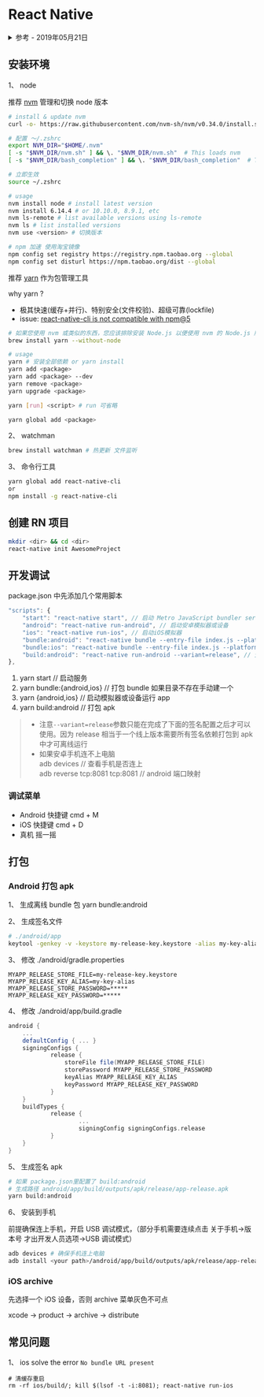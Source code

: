 # React Native

<details>
<summary>参考 - 2019年05月21日</summary>

- [打包 APK](https://reactnative.cn/docs/signed-apk-android/)
- [签署您的应用](https://developer.android.com/studio/publish/app-signing)

</details>

## 安装环境

1、 node

推荐 [nvm](https://github.com/nvm-sh/nvm) 管理和切换 node 版本

```bash
# install & update nvm
curl -o- https://raw.githubusercontent.com/nvm-sh/nvm/v0.34.0/install.sh | bash

# 配置 ～/.zshrc
export NVM_DIR="$HOME/.nvm"
[ -s "$NVM_DIR/nvm.sh" ] && \. "$NVM_DIR/nvm.sh"  # This loads nvm
[ -s "$NVM_DIR/bash_completion" ] && \. "$NVM_DIR/bash_completion"  # This loads nvm bash_completion

# 立即生效
source ~/.zshrc

# usage
nvm install node # install latest version
nvm install 6.14.4 # or 10.10.0, 8.9.1, etc
nvm ls-remote # list available versions using ls-remote
nvm ls # list installed versions
nvm use <version> # 切换版本

# npm 加速 使用淘宝镜像
npm config set registry https://registry.npm.taobao.org --global
npm config set disturl https://npm.taobao.org/dist --global
```

推荐 [yarn](https://yarnpkg.com/zh-Hans/) 作为包管理工具

why yarn ?

- 极其快速(缓存+并行)、特别安全(文件校验)、超级可靠(lockfile)
- issue: [react-native-cli is not compatible with npm@5](https://github.com/facebook/react-native/issues/14767)

```bash
# 如果您使用 nvm 或类似的东西，您应该排除安装 Node.js 以便使用 nvm 的 Node.js 版本。
brew install yarn --without-node

# usage
yarn # 安装全部依赖 or yarn install
yarn add <package>
yarn add <package> --dev
yarn remove <package>
yarn upgrade <package>

yarn [run] <script> # run 可省略

yarn global add <package>
```

2、 watchman

```bash
brew install watchman # 热更新 文件监听
```

3、 命令行工具

```bash
yarn global add react-native-cli
or
npm install -g react-native-cli
```

## 创建 RN 项目

```bash
mkdir <dir> && cd <dir>
react-native init AwesomeProject
```

## 开发调试

package.json 中先添加几个常用脚本

```js
"scripts": {
	"start": "react-native start", // 启动 Metro JavaScript bundler server
	"android": "react-native run-android", // 启动安卓模拟器或设备
	"ios": "react-native run-ios", // 启动iOS模拟器
	"bundle:android": "react-native bundle --entry-file index.js --platform android --dev false --bundle-output ./android/app/src/main/assets/index.android.bundle --assets-dest ./android/app/src/main/res/", // 打包 bundle 离线包
	"bundle:ios": "react-native bundle --entry-file index.js --platform ios --dev false --bundle-output ./ios/bundle/main.jsbundle --assets-dest ./ios/bundle", // 打包 bundle 离线包
	"build:android": "react-native run-android --variant=release", // 生成 apk release包
},
```

1. yarn start // 启动服务
2. yarn bundle:{android,ios} // 打包 bundle 如果目录不存在手动建一个
3. yarn {android,ios} // 启动模拟器或设备运行 app
4. yarn build:android // 打包 apk

> - 注意`--variant=release`参数只能在完成了下面的签名配置之后才可以使用。因为 release 相当于一个线上版本需要所有签名依赖打包到 apk 中才可离线运行
> - 如果安卓手机连不上电脑<br>
>   adb devices // 查看手机是否连上<br/>
>   adb reverse tcp:8081 tcp:8081 // android 端口映射

### 调试菜单

- Android 快捷键 cmd + M
- iOS 快捷键 cmd + D
- 真机 摇一摇

## 打包

### Android 打包 apk

1、 生成离线 bundle 包 yarn bundle:android

2、 生成签名文件

```bash
# ./android/app
keytool -genkey -v -keystore my-release-key.keystore -alias my-key-alias -keyalg RSA -keysize 2048 -validity 10000
```

3、 修改 ./android/gradle.properties

```
MYAPP_RELEASE_STORE_FILE=my-release-key.keystore
MYAPP_RELEASE_KEY_ALIAS=my-key-alias
MYAPP_RELEASE_STORE_PASSWORD=*****
MYAPP_RELEASE_KEY_PASSWORD=*****
```

4、 修改 ./android/app/build.gradle

```gradle
android {
	...
	defaultConfig { ... }
	signingConfigs {
			release {
				storeFile file(MYAPP_RELEASE_STORE_FILE)
				storePassword MYAPP_RELEASE_STORE_PASSWORD
				keyAlias MYAPP_RELEASE_KEY_ALIAS
				keyPassword MYAPP_RELEASE_KEY_PASSWORD
			}
	}
	buildTypes {
			release {
					...
					signingConfig signingConfigs.release
			}
	}
}
```

5、 生成签名 apk

```bash
# 如果 package.json里配置了 build:android
# 生成路径 android/app/build/outputs/apk/release/app-release.apk
yarn build:android
```

6、 安装到手机

前提确保连上手机，开启 USB 调试模式，（部分手机需要连续点击 关于手机->版本号 才出开发人员选项->USB 调试模式）

```bash
adb devices # 确保手机连上电脑
adb install <your path>/android/app/build/outputs/apk/release/app-release.apk
```

### iOS archive

先选择一个 iOS 设备，否则 archive 菜单灰色不可点

xcode -> product -> archive -> distribute

## 常见问题

1、 ios solve the error `No bundle URL present`

```
# 清缓存重启
rm -rf ios/build/; kill $(lsof -t -i:8081); react-native run-ios
```

